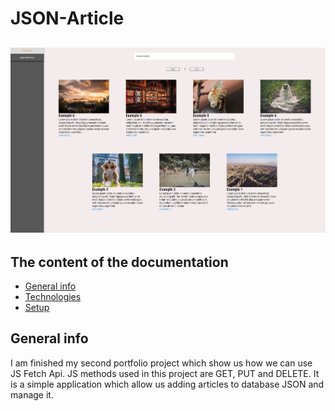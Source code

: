 # JSON-Article

![alt text](https://github.com/janStolc5/JSON-Article/blob/master/readme_img/repoarticlesimg_1.JPG?raw=true)
-----------------------------------------------------------------------------------------------------------------------------------------------------------------------------------
## The content of the documentation
* [General info](#general-info)
* [Technologies](#technologies)
* [Setup](#setup)

## General info
I am finished my second portfolio project which show us how we can use JS Fetch Api. JS methods used in this project are GET, PUT and DELETE. It is a simple application which allow us adding articles to database JSON and manage it.
